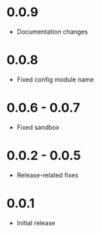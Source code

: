 # 0.0.9
- Documentation changes

# 0.0.8
- Fixed config module name

# 0.0.6 - 0.0.7
- Fixed sandbox

# 0.0.2 - 0.0.5
- Release-related fixes

# 0.0.1
- Initial release
